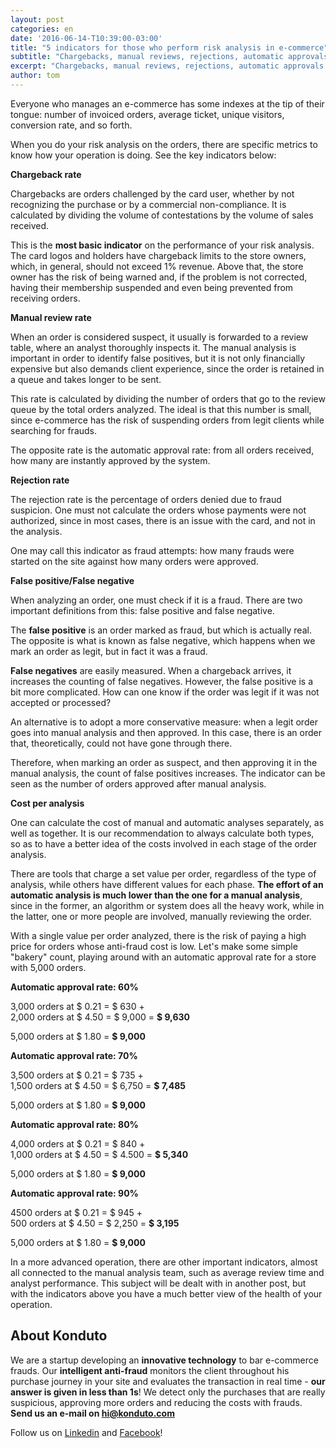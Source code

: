 ```yaml
---
layout: post
categories: en
date: '2016-06-14-T10:39:00-03:00'
title: "5 indicators for those who perform risk analysis in e-commerce"
subtitle: "Chargebacks, manual reviews, rejections, automatic approvals. Do you know all of this by heart?"
excerpt: "Chargebacks, manual reviews, rejections, automatic approvals. Do you know all of this by heart?"
author: tom
---
```

Everyone who manages an e-commerce has some indexes at the tip of their tongue: number of invoiced orders, average ticket, unique visitors, conversion rate, and so forth.

When you do your risk analysis on the orders, there are specific metrics to know how your operation is doing. See the key indicators below:

**Chargeback rate**

Chargebacks are orders challenged by the card user, whether by not recognizing the purchase or by a commercial non-compliance. It is calculated by dividing the volume of contestations by the volume of sales received.

This is the **most basic indicator** on the performance of your risk analysis. The card logos and holders have chargeback limits to the store owners, which, in general, should not exceed 1% revenue. Above that, the store owner has the risk of being warned and, if the problem is not corrected, having their membership suspended and even being prevented from receiving orders.

**Manual review rate**

When an order is considered suspect, it usually is forwarded to a review table, where an analyst thoroughly inspects it. The manual analysis is important in order to identify false positives, but it is not only financially expensive but also demands client experience, since the order is retained in a queue and takes longer to be sent.

This rate is calculated by dividing the number of orders that go to the review queue by the total orders analyzed. The ideal is that this number is small, since e-commerce has the risk of suspending orders from legit clients while searching for frauds.

The opposite rate is the automatic approval rate: from all orders received, how many are instantly approved by the system.

**Rejection rate**

The rejection rate is the percentage of orders denied due to fraud suspicion. One must not calculate the orders whose payments were not authorized, since in most cases, there is an issue with the card, and not in the analysis.

One may call this indicator as fraud attempts: how many frauds were started on the site against how many orders were approved.

**False positive/False negative**

When analyzing an order, one must check if it is a fraud. There are two important definitions from this: false positive and false negative.

The **false positive** is an order marked as fraud, but which is actually real. The opposite is what is known as false negative, which happens when we mark an order as legit, but in fact it was a fraud.

**False negatives** are easily measured. When a chargeback arrives, it increases the counting of false negatives. However, the false positive is a bit more complicated. How can one know if the order was legit if it was not accepted or processed?

An alternative is to adopt a more conservative measure: when a legit order goes into manual analysis and then approved. In this case, there is an order that, theoretically, could not have gone through there.

Therefore, when marking an order as suspect, and then approving it in the manual analysis, the count of false positives increases. The indicator can be seen as the number of orders approved after manual analysis.

**Cost per analysis**

One can calculate the cost of manual and automatic analyses separately, as well as together. It is our recommendation to always calculate both types, so as to have a better idea of the costs involved in each stage of the order analysis.

There are tools that charge a set value per order, regardless of the type of analysis, while others have different values for each phase. **The effort of an automatic analysis is much lower than the one for a manual analysis**, since in the former, an algorithm or system does all the heavy work, while in the latter, one or more people are involved, manually reviewing the order.

With a single value per order analyzed, there is the risk of paying a high price for orders whose anti-fraud cost is low.  Let's make some simple "bakery" count, playing around with an automatic approval rate for a store with 5,000 orders.

**Automatic approval rate: 60%**

3,000 orders at $ 0.21 = $ 630 +  
2,000 orders at $ 4.50 = $ 9,000 = **$ 9,630**

5,000 orders at $ 1.80 = **$ 9,000**

**Automatic approval rate: 70%**

3,500 orders at $ 0.21 = $ 735 +  
1,500 orders at $ 4.50 = $ 6,750 = **$ 7,485**

5,000 orders at $ 1.80 = **$ 9,000**

**Automatic approval rate: 80%**

4,000 orders at $ 0.21 = $ 840 +  
1,000 orders at $ 4.50 = $ 4.500 = **$ 5,340**

5,000 orders at $ 1.80 = **$ 9,000**

**Automatic approval rate: 90%**

4500 orders at $ 0.21 = $ 945 +  
500 orders at $ 4.50 = $ 2,250 = **$ 3,195**

5,000 orders at $ 1.80 = **$ 9,000**

In a more advanced operation, there are other important indicators, almost all connected to the manual analysis team, such as average review time and analyst performance. This subject will be dealt with in another post, but with the indicators above you have a much better view of the health of your operation.

## About Konduto

We are a startup developing an **innovative technology** to bar e-commerce frauds. Our **intelligent anti-fraud** monitors the client throughout his purchase journey in your site and evaluates the transaction in real time - **our answer is given in less than 1s**! We detect only the purchases that are really suspicious, approving more orders and reducing the costs with frauds. **Send us an e-mail on [hi@konduto.com](mailto:hi@konduto.com)**

Follow us on [Linkedin](https://www.linkedin.com/company/konduto?trk=company_logo) and [Facebook](https://www.facebook.com/konduto?fref=ts)!